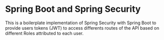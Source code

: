 # Spring Boot and Spring Security

This is a boilerplate implementation of Spring Security with Spring Boot 
to provide users tokens (JWT) to access differents 
routes of the API based on different Roles attributed to 
each user.